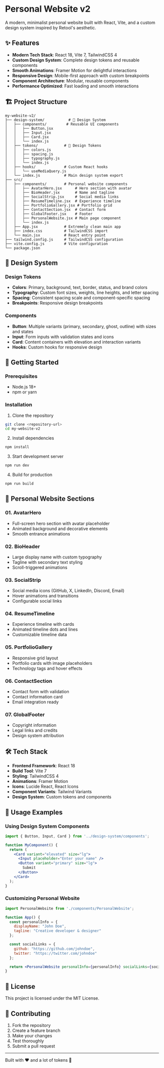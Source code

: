 # Personal Website v2

A modern, minimalist personal website built with React, Vite, and a custom design system inspired by Retool's aesthetic.

## ✨ Features

- **Modern Tech Stack**: React 18, Vite 7, TailwindCSS 4
- **Custom Design System**: Complete design tokens and reusable components
- **Smooth Animations**: Framer Motion for delightful interactions
- **Responsive Design**: Mobile-first approach with custom breakpoints
- **Component Architecture**: Modular, reusable components
- **Performance Optimized**: Fast loading and smooth interactions

## 🏗️ Project Structure

```
my-website-v2/
├── design-system/           # 🌟 Design System
│   ├── components/         # Reusable UI components
│   │   ├── Button.jsx
│   │   ├── Input.jsx
│   │   ├── Card.jsx
│   │   └── index.js
│   ├── tokens/            # 🎨 Design Tokens
│   │   ├── colors.js
│   │   ├── spacing.js
│   │   ├── typography.js
│   │   └── index.js
│   ├── hooks/             # Custom React hooks
│   │   └── useMediaQuery.js
│   └── index.js           # Main design system export
├── src/
│   ├── components/        # Personal website components
│   │   ├── AvatarHero.jsx      # Hero section with avatar
│   │   ├── BioHeader.jsx       # Name and tagline
│   │   ├── SocialStrip.jsx     # Social media links
│   │   ├── ResumeTimeline.jsx  # Experience timeline
│   │   ├── PortfolioGallery.jsx # Portfolio grid
│   │   ├── ContactSection.jsx  # Contact form
│   │   ├── GlobalFooter.jsx    # Footer
│   │   ├── PersonalWebsite.jsx # Main page component
│   │   └── index.js
│   ├── App.jsx            # Extremely clean main app
│   ├── index.css          # TailwindCSS import
│   └── main.jsx           # React entry point
├── tailwind.config.js     # TailwindCSS configuration
├── vite.config.js         # Vite configuration
└── package.json
```

## 🎨 Design System

### Design Tokens

- **Colors**: Primary, background, text, border, status, and brand colors
- **Typography**: Custom font sizes, weights, line heights, and letter spacing
- **Spacing**: Consistent spacing scale and component-specific spacing
- **Breakpoints**: Responsive design breakpoints

### Components

- **Button**: Multiple variants (primary, secondary, ghost, outline) with sizes and states
- **Input**: Form inputs with validation states and icons
- **Card**: Content containers with elevation and interaction variants
- **Hooks**: Custom hooks for responsive design

## 🚀 Getting Started

### Prerequisites

- Node.js 18+ 
- npm or yarn

### Installation

1. Clone the repository
```bash
git clone <repository-url>
cd my-website-v2
```

2. Install dependencies
```bash
npm install
```

3. Start development server
```bash
npm run dev
```

4. Build for production
```bash
npm run build
```

## 📱 Personal Website Sections

### 01. AvatarHero
- Full-screen hero section with avatar placeholder
- Animated background and decorative elements
- Smooth entrance animations

### 02. BioHeader
- Large display name with custom typography
- Tagline with secondary text styling
- Scroll-triggered animations

### 03. SocialStrip
- Social media icons (GitHub, X, LinkedIn, Discord, Email)
- Hover animations and transitions
- Configurable social links

### 04. ResumeTimeline
- Experience timeline with cards
- Animated timeline dots and lines
- Customizable timeline data

### 05. PortfolioGallery
- Responsive grid layout
- Portfolio cards with image placeholders
- Technology tags and hover effects

### 06. ContactSection
- Contact form with validation
- Contact information card
- Email integration ready

### 07. GlobalFooter
- Copyright information
- Legal links and credits
- Design system attribution

## 🛠️ Tech Stack

- **Frontend Framework**: React 18
- **Build Tool**: Vite 7
- **Styling**: TailwindCSS 4
- **Animations**: Framer Motion
- **Icons**: Lucide React, React Icons
- **Component Variants**: Tailwind Variants
- **Design System**: Custom tokens and components

## 🎯 Usage Examples

### Using Design System Components

```jsx
import { Button, Input, Card } from '../design-system/components';

function MyComponent() {
  return (
    <Card variant="elevated" size="lg">
      <Input placeholder="Enter your name" />
      <Button variant="primary" size="lg">
        Submit
      </Button>
    </Card>
  );
}
```

### Customizing Personal Website

```jsx
import PersonalWebsite from './components/PersonalWebsite';

function App() {
  const personalInfo = {
    displayName: "John Doe",
    tagline: "Creative developer & designer"
  };

  const socialLinks = {
    github: "https://github.com/johndoe",
    twitter: "https://twitter.com/johndoe"
  };

  return <PersonalWebsite personalInfo={personalInfo} socialLinks={socialLinks} />;
}
```

## 📄 License

This project is licensed under the MIT License.

## 🤝 Contributing

1. Fork the repository
2. Create a feature branch
3. Make your changes
4. Test thoroughly
5. Submit a pull request

---

Built with ❤️ and a lot of tokens 🙂
